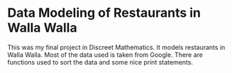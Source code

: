 # Data Modeling of Restaurants in Walla Walla
This was my final project in Discreet Mathematics. It models restaurants in Walla Walla. Most of the data used is taken from Google.
There are functions used to sort the data and some nice print statements.
